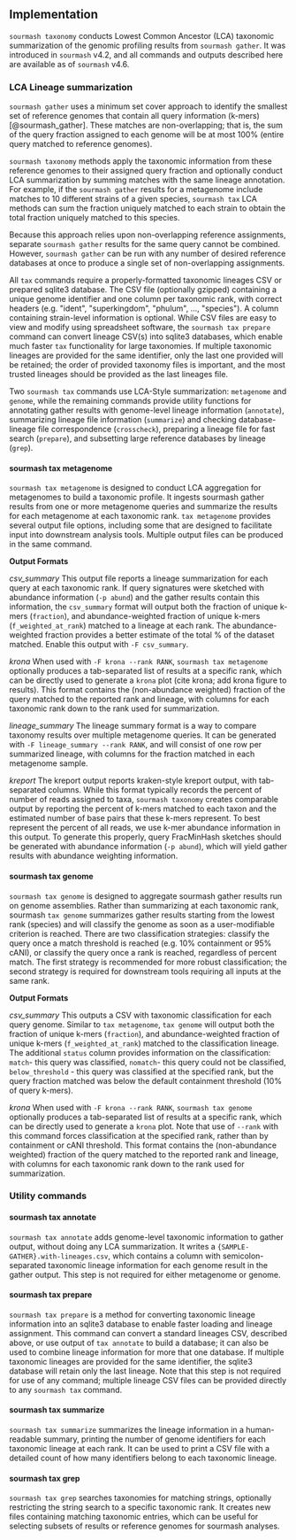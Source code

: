 ## Implementation

`sourmash taxonomy` conducts Lowest Common Ancestor (LCA) taxonomic summarization of the genomic profiling results from `sourmash gather`.
It was introduced in `sourmash` v4.2, and all commands and outputs described here are available as of `sourmash` v4.6.

### LCA Lineage summarization

`sourmash gather` uses a minimum set cover approach to identify the smallest set of reference genomes that contain all query information (k-mers) [@sourmash_gather].
These matches are non-overlapping; that is, the sum of the query fraction assigned to each genome will be at most 100% (entire query matched to reference genomes).

`sourmash taxonomy` methods apply the taxonomic information from these reference genomes to their assigned query fraction and optionally conduct LCA summarization by summing matches with the same lineage annotation. For example, if the `sourmash gather` results for a metagenome include matches to 10 different strains of a given species, `sourmash tax` LCA methods can sum the fraction uniquely matched to each strain to obtain the total fraction uniquely matched to this species.

Because this approach relies upon non-overlapping reference assignments, separate `sourmash gather` results for the same query cannot be combined. However, `sourmash gather` can be run with any number of desired reference databases at once to produce a single set of non-overlapping assignments.

All `tax` commands require a properly-formatted taxonomic lineages CSV or prepared sqlite3 database. The CSV file (optionally gzipped) containing a unique genome identifier and one column per taxonomic rank, with correct headers (e.g. "ident", "superkingdom", "phulum", ..., "species"). A column containing strain-level information is optional. While CSV files are easy to view and modify using spreadsheet software, the `sourmash tax prepare` command can convert lineage CSV(s) into sqlite3 databases, which enable much faster `tax` functionality for large taxonomies. If multiple taxonomic lineages are provided for the same identifier, only the last one provided will be retained; the order of provided taxonomy files is important, and the most trusted lineages should be provided as the last lineages file.

Two `sourmash tax` commands use LCA-Style summarization: `metagenome` and `genome`, while the remaining commands provide utility functions for annotating gather results with genome-level lineage information (`annotate`), summarizing lineage file information (`summarize`) and checking database-lineage file correspondence (`crosscheck`), preparing a lineage file for fast search (`prepare`), and subsetting large reference databases by lineage (`grep`).

<!--
**make sure to discuss which commands summarize with abundance weighting**
-->

#### sourmash tax metagenome

`sourmash tax metagenome` is designed to conduct LCA aggregation for metagenomes to build a taxonomic profile.
It ingests sourmash gather results from one or more metagenome queries and summarize the results for each metagenome at each taxonomic rank.
`tax metagenome` provides several output file options, including some that are designed to facilitate input into downstream analysis tools. Multiple output files can be produced in the same command.

**Output Formats**

*csv_summary* This output file reports a lineage summarization for each query at each taxonomic rank.
If query signatures were sketched with abundance information (`-p abund`) and the gather results contain this information, the `csv_summary` format will output both the fraction of unique k-mers (`fraction`), and abundance-weighted fraction of unique k-mers (`f_weighted_at_rank`) matched to a lineage at each rank. The abundance-weighted fraction provides a better estimate of the total % of the dataset matched. Enable this output with `-F csv_summary`.

*krona* When used with `-F krona --rank RANK`, `sourmash tax metagenome` optionally produces a tab-separated list of results at a specific rank, which can be directly used to generate a `krona` plot (cite krona; add krona figure to results). This format contains the (non-abundance weighted) fraction of the query matched to the reported rank and lineage, with columns for each taxonomic rank down to the rank used for summarization.

*lineage_summary* The lineage summary format is a way to compare taxonomy results over multiple metagenome queries. It can be generated with `-F lineage_summary --rank RANK`, and will consist of one row per summarized lineage, with columns for the fraction matched in each metagenome sample.

*kreport* The kreport output reports kraken-style kreport output, with tab-separated columns. While this format typically records the percent of number of reads assigned to taxa, `sourmash taxonomy` creates comparable output by reporting the percent of k-mers matched to each taxon and the estimated number of base pairs that these k-mers represent. To best represent the percent of all reads, we use k-mer abundance information in this output. To generate this properly, query FracMinHash sketches should be generated with abundance information (`-p abund`), which will yield gather results with abundance weighting information.

#### sourmash tax genome

`sourmash tax genome` is designed to aggregate sourmash gather results run on genome assemblies.
Rather than summarizing at each taxonomic rank, sourmash `tax genome` summarizes gather results starting from the lowest rank (species) and will classify the genome as soon as a user-modifiable criterion is reached. There are two classification strategies: classify the query once a match threshold is reached (e.g. 10% containment or 95% cANI), or classify the query once a rank is reached, regardless of percent match. The first strategy is recommended for more robust classification; the second strategy is required for downstream tools requiring all inputs at the same rank.

**Output Formats**

*csv_summary* This outputs a CSV with taxonomic classification for each query genome.
Similar to `tax metagenome`, `tax genome` will output both the fraction of unique k-mers (`fraction`), and abundance-weighted fraction of unique k-mers (`f_weighted_at_rank`) matched to the classification lineage. The additional `status` column provides information on the classification: `match`- this query was classified, `nomatch`- this query could not be classified, `below_threshold` - this query was classified at the specified rank, but the query fraction matched was below the default containment threshold (10% of query k-mers).

*krona* When used with `-F krona --rank RANK`, `sourmash tax genome` optionally produces a tab-separated list of results at a specific rank, which can be directly used to generate a `krona` plot. Note that use of `--rank` with this command forces classification at the specified rank, rather than by containment or cANI threshold. This format contains the (non-abundance weighted) fraction of the query matched to the reported rank and lineage, with columns for each taxonomic rank down to the rank used for summarization.
<!-- NOTE: add abund weighting option for krona output? or switch that to default? -->

### Utility commands

#### sourmash tax annotate
`sourmash tax annotate` adds genome-level taxonomic information to gather output, without doing any LCA summarization. It writes a `{SAMPLE-GATHER}.with-lineages.csv`, which contains a column with semicolon-separated taxonomic lineage information for each genome result in the gather output. This step is not required for either metagenome or genome.

#### sourmash tax prepare
`sourmash tax prepare` is a method for converting taxonomic lineage information into an sqlite3 database to enable faster loading and lineage assignment. This command can convert a standard lineages CSV, described above, or use output of `tax annotate` to build a database; it can also be used to combine lineage information for more that one database. If multiple taxonomic lineages are provided for the same identifier, the sqlite3 database will retain only the last lineage. Note that this step is not required for use of any command; multiple lineage CSV files can be provided directly to any `sourmash tax` command.

#### sourmash tax summarize
`sourmash tax summarize` summarizes the lineage information in a human-readable summary, printing the number of genome identifiers for each taxonomic lineage at each rank. It can be used to print a CSV file with a detailed count of how many identifiers belong to each taxonomic lineage.

<!-- #### sourmash tax crosscheck -->

#### sourmash tax grep
`sourmash tax grep` searches taxonomies for matching strings, optionally restricting the string search to a specific taxonomic rank. It creates new files containing matching taxonomic entries, which can be useful for selecting subsets of results or reference genomes for sourmash analyses.
